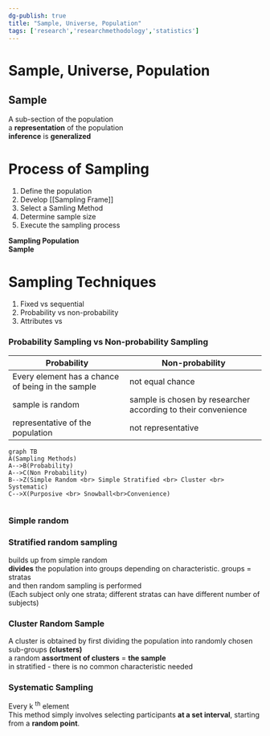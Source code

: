 ```yaml
---  
dg-publish: true  
title: "Sample, Universe, Population"  
tags: ['research','researchmethodology','statistics']  
---  
```

  
# Sample, Universe, Population  
  
## Sample   
A sub-section of the population   
a **representation** of the population   
**inference** is **generalized**  
  
# Process of Sampling  
1. Define the population   
2. Develop [[Sampling Frame]]  
3. Select a Samling Method   
4. Determine sample size  
5. Execute the sampling process  
  
  
**Sampling Population**  
**Sample**  
  
# Sampling Techniques   
1. Fixed vs sequential   
2. Probability vs non-probability  
3. Attributes vs   
  
### Probability Sampling vs Non-probability Sampling   
  
| Probability|Non-probability|  
|---|---|  
| Every element has a chance of being in the sample | not equal chance |  
| sample is random | sample is chosen by researcher according to their convenience|  
|representative of the population|not representative|  
  
  
```mermaid  
graph TB  
A(Sampling Methods)    
A-->B(Probability)  
A-->C(Non Probability)  
B-->Z(Simple Random <br> Simple Stratified <br> Cluster <br> Systematic)  
C-->X(Purposive <br> Snowball<br>Convenience)  
  
```  
  
  
### Simple random   
### Stratified random sampling   
builds up from simple random  
**divides** the population into groups depending on characteristic. groups = stratas   
and then random sampling is performed  
(Each subject only one strata; different stratas can have different number of subjects)  
### Cluster Random Sample   
A cluster is obtained by first dividing the population into randomly chosen sub-groups **(clusters)**   
a random **assortment of clusters** = **the sample**   
in stratified - there is no common characteristic needed  
### Systematic Sampling   
Every k <sup>th</sup> element   
This method simply involves selecting participants **at a set interval**, starting from a **random point**.  
  
  
   

